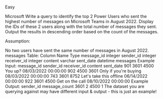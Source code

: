 Easy

Microsoft
Write a query to identify the top 2 Power Users who sent the highest number of messages on Microsoft Teams in August 2022. Display the IDs of these 2 users along with the total number of messages they sent. Output the results in descending order based on the count of the messages.

Assumption:

No two users have sent the same number of messages in August 2022.
messages Table:
Column Name	Type
message_id	integer
sender_id	integer
receiver_id	integer
content	varchar
sent_date	datetime
messages Example Input:
message_id	sender_id	receiver_id	content	sent_date
901	3601	4500	You up?	08/03/2022 00:00:00
902	4500	3601	Only if you're buying	08/03/2022 00:00:00
743	3601	8752	Let's take this offline	06/14/2022 00:00:00
922	3601	4500	Get on the call	08/10/2022 00:00:00
Example Output:
sender_id	message_count
3601	2
4500	1
The dataset you are querying against may have different input & output - this is just an example!